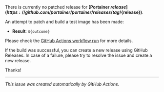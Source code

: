 There is currently no patched release for **[Portainer ${release}](https://github.com/portainer/portainer/releases/tag/${release})**.

An attempt to patch and build a test image has been made:

- **Result**: `${outcome}`

Please check the [GitHub Actions workflow run](https://github.com/${repository}/actions/runs/${run_id}) for more details.

If the build was successful, you can create a new release using GitHub Releases.
In case of a failure, please try to resolve the issue and create a new release.

Thanks!

---

_This issue was created automatically by GitHub Actions._
